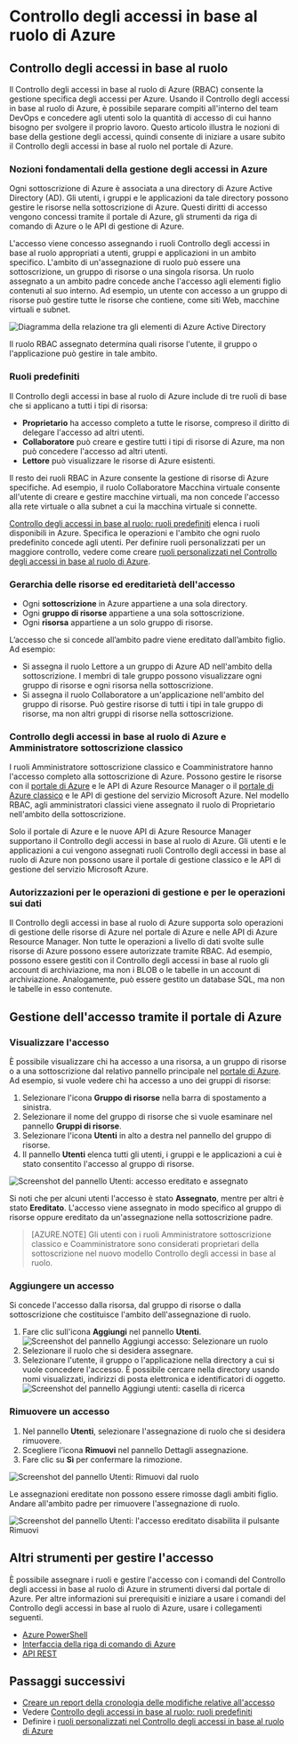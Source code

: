 <properties
	pageTitle="Controllo degli accessi in base al ruolo di Azure Active Directory | Microsoft Azure"
	description="Introduzione alla gestione degli accessi con il Controllo degli accessi in base al ruolo di Azure nel portale di Azure. Usare le assegnazioni di ruolo per assegnare autorizzazioni nella directory."
	services="active-directory"
	documentationCenter=""
	authors="kgremban"
	manager="stevenpo"
	editor=""/>

<tags
	ms.service="active-directory"
	ms.devlang="na"
	ms.topic="get-started-article"
	ms.tgt_pltfrm="na"
	ms.workload="identity"
	ms.date="03/30/2016"
	ms.author="kgremban"/>

# Controllo degli accessi in base al ruolo di Azure

## Controllo degli accessi in base al ruolo
Il Controllo degli accessi in base al ruolo di Azure (RBAC) consente la gestione specifica degli accessi per Azure. Usando il Controllo degli accessi in base al ruolo di Azure, è possibile separare compiti all'interno del team DevOps e concedere agli utenti solo la quantità di accesso di cui hanno bisogno per svolgere il proprio lavoro. Questo articolo illustra le nozioni di base della gestione degli accessi, quindi consente di iniziare a usare subito il Controllo degli accessi in base al ruolo nel portale di Azure.

### Nozioni fondamentali della gestione degli accessi in Azure
Ogni sottoscrizione di Azure è associata a una directory di Azure Active Directory (AD). Gli utenti, i gruppi e le applicazioni da tale directory possono gestire le risorse nella sottoscrizione di Azure. Questi diritti di accesso vengono concessi tramite il portale di Azure, gli strumenti da riga di comando di Azure o le API di gestione di Azure.

L'accesso viene concesso assegnando i ruoli Controllo degli accessi in base al ruolo appropriati a utenti, gruppi e applicazioni in un ambito specifico. L'ambito di un'assegnazione di ruolo può essere una sottoscrizione, un gruppo di risorse o una singola risorsa. Un ruolo assegnato a un ambito padre concede anche l'accesso agli elementi figlio contenuti al suo interno. Ad esempio, un utente con accesso a un gruppo di risorse può gestire tutte le risorse che contiene, come siti Web, macchine virtuali e subnet.

![Diagramma della relazione tra gli elementi di Azure Active Directory](./media/role-based-access-control-configure/rbac_aad.png)

Il ruolo RBAC assegnato determina quali risorse l'utente, il gruppo o l'applicazione può gestire in tale ambito.

### Ruoli predefiniti
Il Controllo degli accessi in base al ruolo di Azure include di tre ruoli di base che si applicano a tutti i tipi di risorsa:

- **Proprietario** ha accesso completo a tutte le risorse, compreso il diritto di delegare l'accesso ad altri utenti.
- **Collaboratore** può creare e gestire tutti i tipi di risorse di Azure, ma non può concedere l'accesso ad altri utenti.
- **Lettore** può visualizzare le risorse di Azure esistenti.

Il resto dei ruoli RBAC in Azure consente la gestione di risorse di Azure specifiche. Ad esempio, il ruolo Collaboratore Macchina virtuale consente all'utente di creare e gestire macchine virtuali, ma non concede l'accesso alla rete virtuale o alla subnet a cui la macchina virtuale si connette.

[Controllo degli accessi in base al ruolo: ruoli predefiniti](role-based-access-built-in-roles.md) elenca i ruoli disponibili in Azure. Specifica le operazioni e l'ambito che ogni ruolo predefinito concede agli utenti. Per definire ruoli personalizzati per un maggiore controllo, vedere come creare [ruoli personalizzati nel Controllo degli accessi in base al ruolo di Azure](role-based-access-control-custom-roles.md).

### Gerarchia delle risorse ed ereditarietà dell'accesso
- Ogni **sottoscrizione** in Azure appartiene a una sola directory.
- Ogni **gruppo di risorse** appartiene a una sola sottoscrizione.
- Ogni **risorsa** appartiene a un solo gruppo di risorse.

L’accesso che si concede all’ambito padre viene ereditato dall’ambito figlio. Ad esempio:

- Si assegna il ruolo Lettore a un gruppo di Azure AD nell'ambito della sottoscrizione. I membri di tale gruppo possono visualizzare ogni gruppo di risorse e ogni risorsa nella sottoscrizione.  
- Si assegna il ruolo Collaboratore a un'applicazione nell'ambito del gruppo di risorse. Può gestire risorse di tutti i tipi in tale gruppo di risorse, ma non altri gruppi di risorse nella sottoscrizione.

### Controllo degli accessi in base al ruolo di Azure e Amministratore sottoscrizione classico
I ruoli Amministratore sottoscrizione classico e Coamministratore hanno l'accesso completo alla sottoscrizione di Azure. Possono gestire le risorse con il [portale di Azure](https://portal.azure.com) e le API di Azure Resource Manager o il [portale di Azure classico](https://manage.windowsazure.com) e le API di gestione del servizio Microsoft Azure. Nel modello RBAC, agli amministratori classici viene assegnato il ruolo di Proprietario nell'ambito della sottoscrizione.

Solo il portale di Azure e le nuove API di Azure Resource Manager supportano il Controllo degli accessi in base al ruolo di Azure. Gli utenti e le applicazioni a cui vengono assegnati ruoli Controllo degli accessi in base al ruolo di Azure non possono usare il portale di gestione classico e le API di gestione del servizio Microsoft Azure.

### Autorizzazioni per le operazioni di gestione e per le operazioni sui dati
Il Controllo degli accessi in base al ruolo di Azure supporta solo operazioni di gestione delle risorse di Azure nel portale di Azure e nelle API di Azure Resource Manager. Non tutte le operazioni a livello di dati svolte sulle risorse di Azure possono essere autorizzate tramite RBAC. Ad esempio, possono essere gestiti con il Controllo degli accessi in base al ruolo gli account di archiviazione, ma non i BLOB o le tabelle in un account di archiviazione. Analogamente, può essere gestito un database SQL, ma non le tabelle in esso contenute.

## Gestione dell'accesso tramite il portale di Azure
### Visualizzare l'accesso
È possibile visualizzare chi ha accesso a una risorsa, a un gruppo di risorse o a una sottoscrizione dal relativo pannello principale nel [portale di Azure](https://portal.azure.com). Ad esempio, si vuole vedere chi ha accesso a uno dei gruppi di risorse:

1. Selezionare l'icona **Gruppo di risorse** nella barra di spostamento a sinistra.
2. Selezionare il nome del gruppo di risorse che si vuole esaminare nel pannello **Gruppi di risorse**.
3. Selezionare l'icona **Utenti** in alto a destra nel pannello del gruppo di risorse.
4. Il pannello **Utenti** elenca tutti gli utenti, i gruppi e le applicazioni a cui è stato consentito l'accesso al gruppo di risorse.

![Screenshot del pannello Utenti: accesso ereditato e assegnato](./media/role-based-access-control-configure/view-access.png)

Si noti che per alcuni utenti l'accesso è stato **Assegnato**, mentre per altri è stato **Ereditato**. L'accesso viene assegnato in modo specifico al gruppo di risorse oppure ereditato da un'assegnazione nella sottoscrizione padre.

> [AZURE.NOTE] Gli utenti con i ruoli Amministratore sottoscrizione classico e Coamministratore sono considerati proprietari della sottoscrizione nel nuovo modello Controllo degli accessi in base al ruolo.


### Aggiungere un accesso
Si concede l'accesso dalla risorsa, dal gruppo di risorse o dalla sottoscrizione che costituisce l'ambito dell'assegnazione di ruolo.

1. Fare clic sull'icona **Aggiungi** nel pannello **Utenti**. ![Screenshot del pannello Aggiungi accesso: Selezionare un ruolo](./media/role-based-access-control-configure/grant-access1.png)
2. Selezionare il ruolo che si desidera assegnare.
3. Selezionare l'utente, il gruppo o l'applicazione nella directory a cui si vuole concedere l'accesso. È possibile cercare nella directory usando nomi visualizzati, indirizzi di posta elettronica e identificatori di oggetto. ![Screenshot del pannello Aggiungi utenti: casella di ricerca](./media/role-based-access-control-configure/grant-access2.png)

### Rimuovere un accesso

1. Nel pannello **Utenti**, selezionare l'assegnazione di ruolo che si desidera rimuovere.
2. Scegliere l’icona **Rimuovi** nel pannello Dettagli assegnazione.
3. Fare clic su **Sì** per confermare la rimozione.

![Screenshot del pannello Utenti: Rimuovi dal ruolo](./media/role-based-access-control-configure/remove-access1.png)

Le assegnazioni ereditate non possono essere rimosse dagli ambiti figlio. Andare all'ambito padre per rimuovere l'assegnazione di ruolo.

![Screenshot del pannello Utenti: l'accesso ereditato disabilita il pulsante Rimuovi](./media/role-based-access-control-configure/remove-access2.png)

## Altri strumenti per gestire l'accesso
È possibile assegnare i ruoli e gestire l'accesso con i comandi del Controllo degli accessi in base al ruolo di Azure in strumenti diversi dal portale di Azure. Per altre informazioni sui prerequisiti e iniziare a usare i comandi del Controllo degli accessi in base al ruolo di Azure, usare i collegamenti seguenti.

- [Azure PowerShell](role-based-access-control-manage-access-powershell.md)
- [Interfaccia della riga di comando di Azure](role-based-access-control-manage-access-azure-cli.md)
- [API REST](role-based-access-control-manage-access-rest.md)

## Passaggi successivi
- [Creare un report della cronologia delle modifiche relative all'accesso](role-based-access-control-access-change-history-report.md)
- Vedere [Controllo degli accessi in base al ruolo: ruoli predefiniti](role-based-access-built-in-roles.md)
- Definire i [ruoli personalizzati nel Controllo degli accessi in base al ruolo di Azure](role-based-access-control-custom-roles.md)

<!---HONumber=AcomDC_0406_2016-->